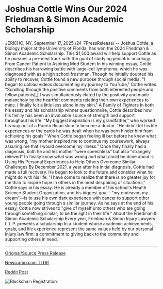 # Joshua Cottle Wins Our 2024 Friedman &amp; Simon Academic Scholarship

JERICHO, NY, September 17, 2025 /24-7PressRelease/ -- Joshua Cottle, a biology major at the University of Florida, has won the 2024 Friedman & Simon Academic Scholarship. This $1,500 award will help support Cottle as he pursues a pre-med track with the goal of studying pediatric oncology.  From Cancer Patient to Aspiring Med Student  In his winning essay, Cottle describes his harrowing battle with large-cell lymphoma, which he was diagnosed with as a high school freshman. Though he initially doubted his ability to recover, Cottle found a new purpose through social media.  "I began to upload videos documenting my journey to YouTube," Cottle writes. "Scrolling through the positive comments from both interested people and fellow patients[,] I was simultaneously elated by the positivity and made melancholy by the heartfelt comments relating their own experiences to mine. I finally felt a little less alone in my skin."  A Family of Fighters  In both his essay and his scholarship winner questionnaire, Cottle describes how his family has been an invaluable source of strength and support throughout his life.  "My biggest inspiration is my grandfather," who worked his way out of a Puerto Rican slum to become a doctor. "He didn't let his life experiences or the cards he was dealt when he was born hinder him from achieving his goals."  When Cottle began feeling ill but before he knew what was wrong, "my mother inspired me to continue my coursework, always assuring me that I would overcome my illness."  Once they finally had a diagnosis, both he and his mother "were speechless" but also "strangely relieved" to finally know what was wrong and what could be done about it.  Using His Personal Experiences to Help Others Overcome Similar Challenges  By December 2021, a year after his initial diagnosis, Cottle had made a full recovery. He began to look to the future and consider what he might do with his life.  "I have come to realize that there is no greater joy for me than to inspire hope in others in the most despairing of situations," Cottle says in his essay.  He is already a member of his school's Health Science Student Organization, and his biggest goal—"my endeavor, my dream"—is to use his own dark experience with cancer to support other young people going through a similar journey. As he says at the end of his essay, Cottle now strives to "give of myself unto others who are going through something similar; to be the light in their life."  About the Friedman & Simon Academic Scholarship  Every year, Friedman & Simon Injury Lawyers L.L.P. presents a scholarship to a student whose academic achievements, goals, and life experience represent the same values held by our personal injury law firm: a commitment to giving back to the community and supporting others in need. 

---

[Original/Source Press Release](https://www.24-7pressrelease.com/press-release/526845/joshua-cottle-wins-our-2024-friedman-simon-academic-scholarship)
                    

[Newsramp.com TLDR](https://newsramp.com/curated-news/cancer-survivor-wins-prestigious-scholarship-to-pursue-pediatric-oncology-dream/dd988f5eeca1ce9cea50d3c3a0aaf5e1) 

 



[Reddit Post](https://www.reddit.com/r/HealthCareNewsInfo/comments/1nj6smm/cancer_survivor_wins_prestigious_scholarship_to/) 



![Blockchain Registration](https://cdn.newsramp.app/24-7PressRelease/qrcode/259/17/mildYYmT.webp)